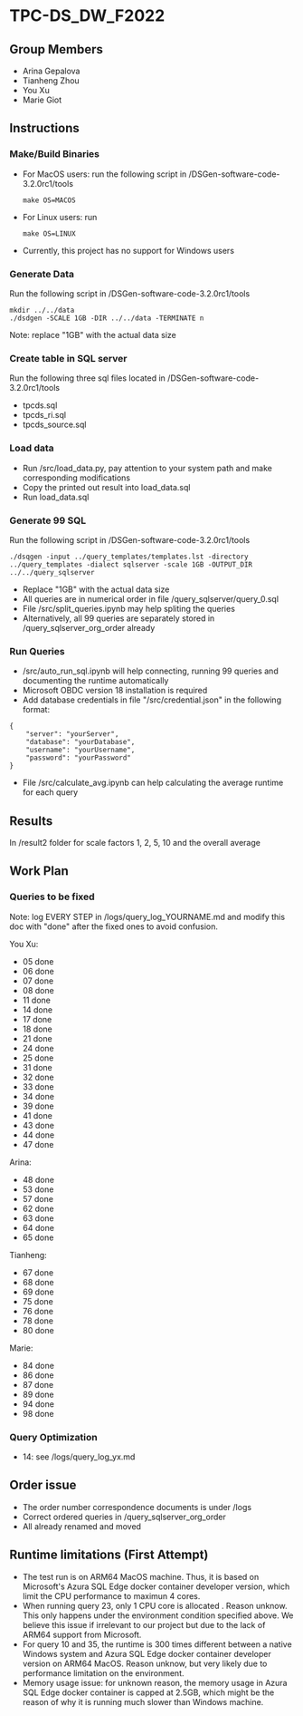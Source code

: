 # TPC-DS_DW_F2022
## Group Members
- Arina Gepalova
- Tianheng Zhou
- You Xu
- Marie Giot

## Instructions
### Make/Build Binaries
- For MacOS users: run the following script in /DSGen-software-code-3.2.0rc1/tools
    ```
    make OS=MACOS
    ```
- For Linux users: run
    ```
    make OS=LINUX
    ```
- Currently, this project has no support for Windows users

### Generate Data
Run the following script in /DSGen-software-code-3.2.0rc1/tools
```
mkdir ../../data
./dsdgen -SCALE 1GB -DIR ../../data -TERMINATE n
```
Note: replace "1GB" with the actual data size

### Create table in SQL server
Run the following three sql files located in /DSGen-software-code-3.2.0rc1/tools
- tpcds.sql
- tpcds_ri.sql
- tpcds_source.sql

### Load data
- Run /src/load_data.py, pay attention to your system path and make corresponding modifications
- Copy the printed out result into load_data.sql
- Run load_data.sql

### Generate 99 SQL
Run the following script in /DSGen-software-code-3.2.0rc1/tools
```
./dsqgen -input ../query_templates/templates.lst -directory ../query_templates -dialect sqlserver -scale 1GB -OUTPUT_DIR ../../query_sqlserver
```
- Replace "1GB" with the actual data size
- All queries are in numerical order in file /query_sqlserver/query_0.sql
- File /src/split_queries.ipynb may help spliting the queries
- Alternatively, all 99 queries are separately stored in /query_sqlserver_org_order already

### Run Queries
- /src/auto_run_sql.ipynb will help connecting, running 99 queries and documenting the runtime automatically
- Microsoft OBDC version 18 installation is required 
- Add database credentials in file "/src/credential.json" in the following format:
```
{
    "server": "yourServer",
    "database": "yourDatabase",
    "username": "yourUsername",
    "password": "yourPassword"
}
```
- File /src/calculate_avg.ipynb can help calculating the average runtime for each query

## Results
In /result2 folder for scale factors 1, 2, 5, 10 and the overall average

## Work Plan
### Queries to be fixed
Note: log EVERY STEP in /logs/query_log_YOURNAME.md and modify this doc with "done" after the fixed ones to avoid confusion.

You Xu:
- 05 done
- 06 done
- 07 done
- 08 done
- 11 done
- 14 done
- 17 done
- 18 done
- 21 done
- 24 done
- 25 done
- 31 done
- 32 done
- 33 done
- 34 done
- 39 done
- 41 done
- 43 done
- 44 done
- 47 done

Arina:
- 48 done
- 53 done
- 57 done
- 62 done
- 63 done
- 64 done
- 65 done

Tianheng:
- 67 done
- 68 done
- 69 done
- 75 done
- 76 done
- 78 done
- 80 done

Marie:
- 84 done
- 86 done
- 87 done
- 89 done
- 94 done
- 98 done

### Query Optimization
- 14: see /logs/query_log_yx.md

## Order issue
- The order number correspondence documents is under /logs
- Correct ordered queries in /query_sqlserver_org_order
- All already renamed and moved

## Runtime limitations (First Attempt)
- The test run is on ARM64 MacOS machine. Thus, it is based on Microsoft's Azura SQL Edge docker container developer version, which limit the CPU performance to maximun 4 cores.
- When running query 23, only 1 CPU core is allocated . Reason unknow. This only happens under the environment condition specified above. We believe this issue if irrelevant to our project but due to the lack of ARM64 support from Microsoft.
- For query 10 and 35, the runtime is 300 times different between a native Windows system and Azura SQL Edge docker container developer version on ARM64 MacOS. Reason unknow, but very likely due to performance limitation on the environment.
- Memory usage issue: for unknown reason, the memory usage in Azura SQL Edge docker container is capped at 2.5GB, which might be the reason of why it is running much slower than Windows machine.
